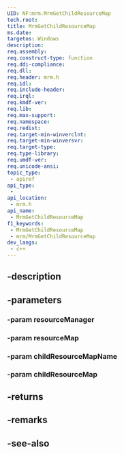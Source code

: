 ```yaml
---
UID: NF:mrm.MrmGetChildResourceMap
tech.root: 
title: MrmGetChildResourceMap
ms.date: 
targetos: Windows
description: 
req.assembly: 
req.construct-type: function
req.ddi-compliance: 
req.dll: 
req.header: mrm.h
req.idl: 
req.include-header: 
req.irql: 
req.kmdf-ver: 
req.lib: 
req.max-support: 
req.namespace: 
req.redist: 
req.target-min-winverclnt: 
req.target-min-winversvr: 
req.target-type: 
req.type-library: 
req.umdf-ver: 
req.unicode-ansi: 
topic_type:
 - apiref
api_type:
 - 
api_location:
 - mrm.h
api_name:
 - MrmGetChildResourceMap
f1_keywords:
 - MrmGetChildResourceMap
 - mrm/MrmGetChildResourceMap
dev_langs:
 - c++
---
```


## -description

## -parameters

### -param resourceManager

### -param resourceMap

### -param childResourceMapName

### -param childResourceMap

## -returns

## -remarks

## -see-also

